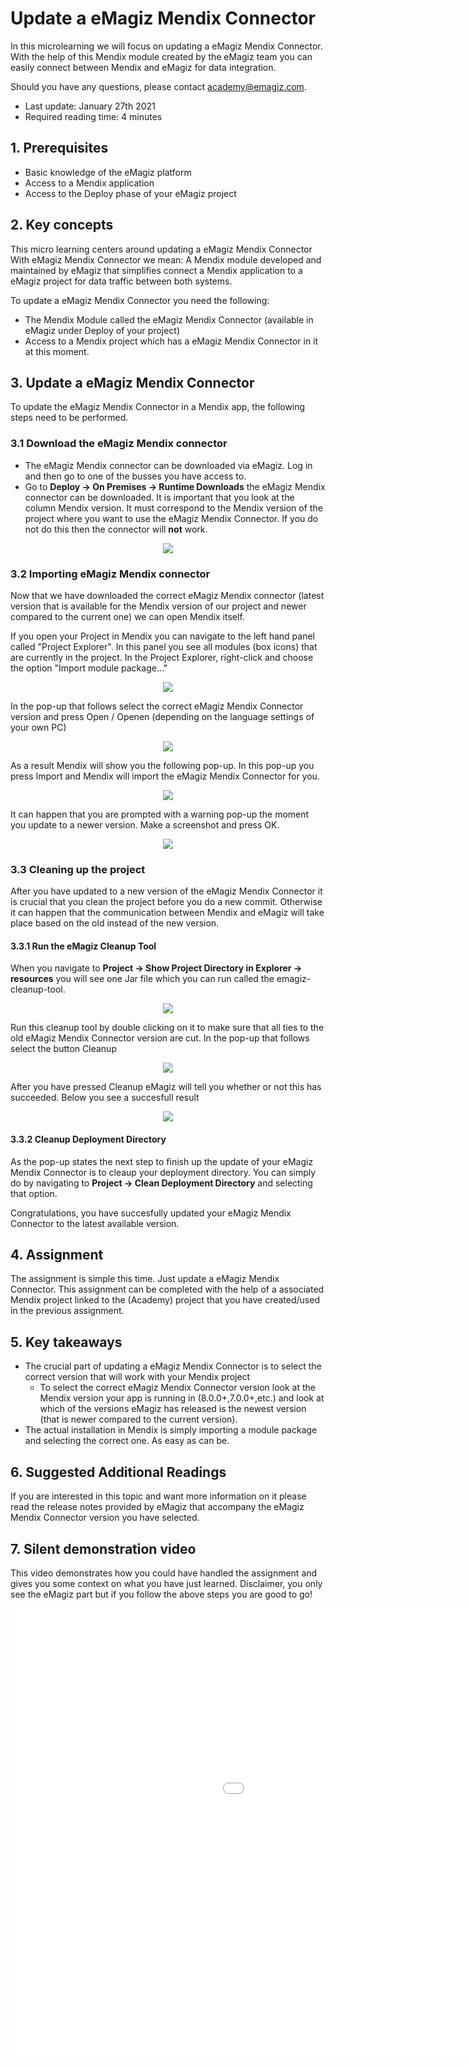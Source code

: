 # Update a eMagiz Mendix Connector

In this microlearning we will focus on updating a eMagiz Mendix Connector. 
With the help of this Mendix module created by the eMagiz team you can easily connect between Mendix and eMagiz for data integration.

Should you have any questions, please contact academy@emagiz.com.

- Last update: January 27th 2021
- Required reading time: 4 minutes

## 1. Prerequisites
- Basic knowledge of the eMagiz platform
- Access to a Mendix application
- Access to the Deploy phase of your eMagiz project

## 2. Key concepts
This micro learning centers around updating a eMagiz Mendix Connector
With eMagiz Mendix Connector we mean: A Mendix module developed and maintained by eMagiz that simplifies connect a Mendix application to a eMagiz project for data traffic between both systems.

To update a eMagiz Mendix Connector you need the following:

- The Mendix Module called the eMagiz Mendix Connector (available in eMagiz under Deploy of your project)
- Access to a Mendix project which has a eMagiz Mendix Connector in it at this moment.


## 3. Update a eMagiz Mendix Connector

To update the eMagiz Mendix Connector in a Mendix app, the following steps need to be performed.

### 3.1 Download the eMagiz Mendix connector
- The eMagiz Mendix connector can be downloaded via eMagiz. Log in and then go to one of the busses you have access to.    
- Go to **Deploy -> On Premises -> Runtime Downloads** the eMagiz Mendix connector can be downloaded. 
It is important that you look at the column Mendix version. It must correspond to the Mendix version of the project where you want to use the eMagiz Mendix Connector. 
If you do not do this then the connector will **not** work.

<p align="center"><img src="../../img/microlearning/ml-update-emagiz-mendix-connector--emc-download-screen.png"></p> 
 
###  3.2 Importing eMagiz Mendix connector
Now that we have downloaded the correct eMagiz Mendix connector (latest version that is available for the Mendix version of our project and newer compared to the current one) we can open Mendix itself.

If you open your Project in Mendix you can navigate to the left hand panel called "Project Explorer". In this panel you see all modules (box icons) that are currently in the project.
In the Project Explorer, right-click and choose the option "Import module package..."

<p align="center"><img src="../../img/microlearning/ml-update-emagiz-mendix-connector--import-module-package.png"></p>

In the pop-up that follows select the correct eMagiz Mendix Connector version and press Open / Openen (depending on the language settings of your own PC)

<p align="center"><img src="../../img/microlearning/ml-update-emagiz-mendix-connector--import-module-package-selection.png"></p>

As a result Mendix will show you the following pop-up. In this pop-up you press Import and Mendix will import the eMagiz Mendix Connector for you.

<p align="center"><img src="../../img/microlearning/ml-update-emagiz-mendix-connector--import-module-package-replace-existing-module.png"></p>

It can happen that you are prompted with a warning pop-up the moment you update to a newer version. Make a screenshot and press OK.

<p align="center"><img src="../../img/microlearning/ml-update-emagiz-mendix-connector--import-module-package-java-update-warning.png"></p>

### 3.3 Cleaning up the project

After you have updated to a new version of the eMagiz Mendix Connector it is crucial that you clean the project before you do a new commit. 
Otherwise it can happen that the communication between Mendix and eMagiz will take place based on the old instead of the new version.

#### 3.3.1 Run the eMagiz Cleanup Tool

When you navigate to **Project -> Show Project Directory in Explorer -> resources** you will see one Jar file which you can run called the emagiz-cleanup-tool. 

<p align="center"><img src="../../img/microlearning/ml-update-emagiz-mendix-connector--emagiz-cleanup-tool.png"></p>

Run this cleanup tool by double clicking on it to make sure that all ties to the old eMagiz Mendix Connector version are cut. In the pop-up that follows select the button Cleanup

<p align="center"><img src="../../img/microlearning/ml-update-emagiz-mendix-connector--emagiz-cleanup-tool-result.png"></p>

After you have pressed Cleanup eMagiz will tell you whether or not this has succeeded. Below you see a succesfull result

<p align="center"><img src="../../img/microlearning/ml-update-emagiz-mendix-connector--emagiz-cleanup-tool-success.png"></p>

#### 3.3.2 Cleanup Deployment Directory

As the pop-up states the next step to finish up the update of your eMagiz Mendix Connector is to cleaup your deployment directory. 
You can simply do by navigating to **Project -> Clean Deployment Directory** and selecting that option.

Congratulations, you have succesfully updated your eMagiz Mendix Connector to the latest available version.

## 4. Assignment

The assignment is simple this time. Just update a eMagiz Mendix Connector.
This assignment can be completed with the help of a associated Mendix project linked to the (Academy) project that you have created/used in the previous assignment.

## 5. Key takeaways

- The crucial part of updating a eMagiz Mendix Connector is to select the correct version that will work with your Mendix project
	- To select the correct eMagiz Mendix Connector version look at the Mendix version your app is running in (8.0.0+,7.0.0+,etc.) and look at which of the versions eMagiz has released is the newest version (that is newer compared to the current version).
- The actual installation in Mendix is simply importing a module package and selecting the correct one. As easy as can be.

## 6. Suggested Additional Readings

If you are interested in this topic and want more information on it please read the release notes provided by eMagiz that accompany the eMagiz Mendix Connector version you have selected.

## 7. Silent demonstration video

This video demonstrates how you could have handled the assignment and gives you some context on what you have just learned. Disclaimer, you only see the eMagiz part but if you follow the above steps you are good to go!

<iframe width="1280" height="720" src="../../vid/microlearning/microlearning-update-emagiz-mendix-connector.mp4" frameborder="0" allow="accelerometer; autoplay; clipboard-write; encrypted-media; gyroscope; picture-in-picture" allowfullscreen></iframe>